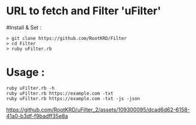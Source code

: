 # URL to fetch and Filter 'uFilter'

#Install & Set :
```
> git clone https://github.com/RootKRD/Filter
> cd Filter
> ruby uFilter.rb
```

# Usage : 

```
ruby uFilter.rb -h
ruby uFilter.rb https://example.com -txt
ruby uFilter.rb https://example.com -txt -js -json
```


https://github.com/RootKRD/uFilter_2/assets/109300095/dcad6d62-6158-41a0-b3df-f9badff35e8a

